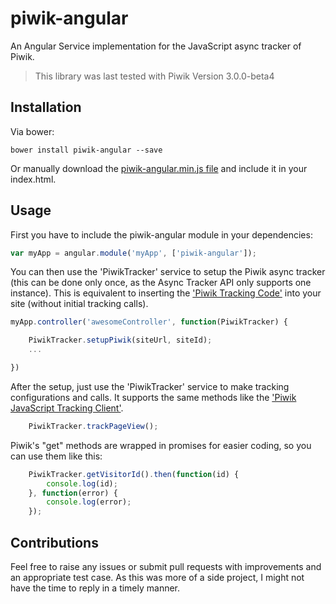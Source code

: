 # piwik-angular
An Angular Service implementation for the JavaScript async tracker of Piwik.
> This library was last tested with Piwik Version 3.0.0-beta4

## Installation
Via bower:
```
bower install piwik-angular --save
```

Or manually download the [piwik-angular.min.js file](https://github.com/carlomorgenstern/piwik-angular/blob/master/dist/piwik-angular.min.js) and include it in your index.html.

## Usage
First you have to include the piwik-angular module in your dependencies:
```javascript
var myApp = angular.module('myApp', ['piwik-angular']);
```

You can then use the 'PiwikTracker' service to setup the Piwik async tracker (this can be done only once, as the Async Tracker API only supports one instance).
This is equivalent to inserting the ['Piwik Tracking Code'](http://developer.piwik.org/guides/tracking-javascript-guide#finding-the-piwik-tracking-code) into your site (without initial tracking calls).
```javascript
myApp.controller('awesomeController', function(PiwikTracker) {

    PiwikTracker.setupPiwik(siteUrl, siteId);
    ...

})
```

After the setup, just use the 'PiwikTracker' service to make tracking configurations and calls. It supports the same methods like the ['Piwik JavaScript Tracking Client'](http://developer.piwik.org/api-reference/tracking-javascript).
```javascript
    PiwikTracker.trackPageView();
```

Piwik's "get" methods are wrapped in promises for easier coding, so you can use them like this:
```javascript
    PiwikTracker.getVisitorId().then(function(id) {
        console.log(id);
    }, function(error) {
        console.log(error);
    });
```

## Contributions
Feel free to raise any issues or submit pull requests with improvements and an appropriate test case.
As this was more of a side project, I might not have the time to reply in a timely manner.
